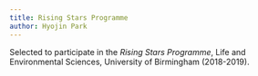 ```yaml
---
title: Rising Stars Programme
author: Hyojin Park
---
```

Selected to participate in the *Rising Stars Programme*, Life and Environmental Sciences, University of Birmingham (2018-2019).
